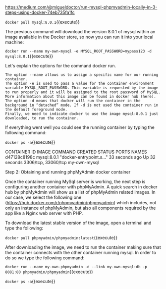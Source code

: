 https://medium.com/@migueldoctor/run-mysql-phpmyadmin-locally-in-3-steps-using-docker-74eb735fa1fc


`docker pull mysql:8.0.1`{{execute}}

The previous command will download the version 8.0.1 of mysql within an image available in the Docker store, so now you can run it into your local machine:

`docker run --name my-own-mysql -e MYSQL_ROOT_PASSWORD=mypass123 -d mysql:8.0.1`{{execute}}

Let's explain the options for the command docker run.

    The option --name allows us to assign a specific name for our running container.
    The option -e is used to pass a value for the container environment variable MYSQL_ROOT_PASSWORD. This variable is requested by the image to run properly and it will be assigned to the root password of MySQL. More information about this image can be found in docker hub (here).
    The option -d means that docker will run the container in the background in “detached” mode. If -d is not used the container run in the default foreground mode.
    Finally, we need to indicate docker to use the image mysql:8.0.1 just downloaded, to run the container.

If everything went well you could see the running container by typing the following command:

`docker ps -a`{{execute}}

CONTAINER ID        IMAGE               COMMAND                  CREATED             STATUS              PORTS                 NAMES
d47128c8198c        mysql:8.0.1        "docker-entrypoint.s…"   33 seconds ago      Up 32 seconds       3306/tcp, 33060/tcp   my-own-mysql

Step 2: Obtaining and running phpMyAdmin docker container

Once the container running MySql server is working, the next step is configuring another container with phpMyAdmin. A quick search in docker hub by phpMyAdmin will show us a list of phpMyAdmin related images. In our case, we select the following one (https://hub.docker.com/r/phpmyadmin/phpmyadmin) which includes, not only an instance of phpMyAdmin, but also all components required by the app like a Nginx web server with PHP.

To download the latest stable version of the image, open a terminal and type the following:

`docker pull phpmyadmin/phpmyadmin:latest`{{execute}}

After downloading the image, we need to run the container making sure that the container connects with the other container running mysql. In order to do so we type the following command:

`docker run --name my-own-phpmyadmin -d --link my-own-mysql:db -p 8081:80 phpmyadmin/phpmyadmin`{{execute}}


`docker ps -a`{{execute}}